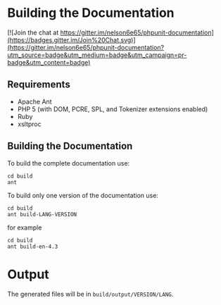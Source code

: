 # Building the Documentation

[![Join the chat at https://gitter.im/nelson6e65/phpunit-documentation](https://badges.gitter.im/Join%20Chat.svg)](https://gitter.im/nelson6e65/phpunit-documentation?utm_source=badge&utm_medium=badge&utm_campaign=pr-badge&utm_content=badge)

## Requirements

- Apache Ant
- PHP 5 (with DOM, PCRE, SPL, and Tokenizer extensions enabled)
- Ruby
- xsltproc

## Building the Documentation

To build the complete documentation use:

    cd build
    ant

To build only one version of the documentation use:

    cd build
    ant build-LANG-VERSION

for example

    cd build
    ant build-en-4.3

# Output

The generated files will be in `build/output/VERSION/LANG`.

